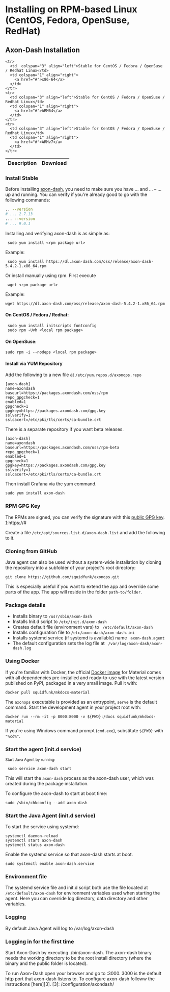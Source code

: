 
# Installing on RPM-based Linux (CentOS, Fedora, OpenSuse, RedHat)


##  Axon-Dash Installation

<table style="white-space: nowrap;">
  <thead>
    <tr>
      <th colspan="3">Description</td>
      <th colspan="1">Download</td>
    </tr>
  </thead>
  <tbody>
   
    <tr>
      <td  colspan="3" align="left">Stable for CentOS / Fedora / OpenSuse / Redhat Linux</td>
      <td colspan="1" align="right">
        <a href="#">x86-64</a>
      </td>
    </tr>
    <tr>
      <td colspan="3" align="left">Stable for CentOS / Fedora / OpenSuse / Redhat Linux</td>
      <td colspan="1" align="right">
        <a href="#">ARM64</a>
      </td>
    </tr>
    <tr>
      <td colspan="3" align="left">Stable for CentOS / Fedora / OpenSuse / Redhat Linux</td>
      <td colspan="1" align="right">
        <a href="#">ARMv7</a>
      </td>
    </tr>
  </tbody>
</table>


### Install Stable

Before installing [axon-dash][1], you need to make sure you have ... and ... – ... up and running. You can verify if you're already good to go with the following commands:

[1]: https://axonops.com

``` sh
.. --version
# ... 2.7.13
... --version
# ... 9.0.1
```

Installing and verifying axon-dash is as simple as:

``` debcontrol
 sudo yum install <rpm package url>

```

Example:

``` debcontrol
 sudo yum install https://dl.axon-dash.com/oss/release/axon-dash-5.4.2-1.x86_64.rpm

```
Or install manually using rpm. First execute
``` debcontrol
 wget <rpm package url>

```
Example:

``` debcontrol
wget https://dl.axon-dash.com/oss/release/axon-dash-5.4.2-1.x86_64.rpm

```

#### On CentOS / Fedora / Redhat:

``` debcontrol
 sudo yum install initscripts fontconfig
 sudo rpm -Uvh <local rpm package>

```

#### On OpenSuse:

``` debcontrol
sudo rpm -i --nodeps <local rpm package>

```
#### Install via YUM Repository

Add the following to a new file at ` /etc/yum.repos.d/axonops.repo `

``` debcontrol
[axon-dash]
name=axondash
baseurl=https://packages.axondash.com/oss/rpm
repo_gpgcheck=1
enabled=1
gpgcheck=1
gpgkey=https://packages.axondash.com/gpg.key
sslverify=1
sslcacert=/etc/pki/tls/certs/ca-bundle.crt

```

There is a separate repository if you want beta releases.

``` debcontrol
[axon-dash]
name=axondash
baseurl=https://packages.axondash.com/oss/rpm-beta
repo_gpgcheck=1
enabled=1
gpgcheck=1
gpgkey=https://packages.axondash.com/gpg.key
sslverify=1
sslcacert=/etc/pki/tls/certs/ca-bundle.crt

```
Then install Grafana via the yum command.

``` debcontrol
sudo yum install axon-dash
```


### RPM GPG Key

The RPMs are signed, you can verify the signature with this [public GPG key][1].
[1]:https://#

Create a file `/etc/apt/sources.list.d/axon-dash.list` and add the following to it.


### Cloning from GitHub

Java agent can also be used without a system-wide installation by cloning the repository into a subfolder of your project's root directory:

``` extempore
git clone https://github.com/squidfunk/axonops.git
```

This is especially useful if you want to extend the app and
override some parts of the app. The app will reside in the folder
`path-to/folder`.


### Package details

* Installs binary to ` /usr/sbin/axon-dash `
* Installs Init.d script to `/etc/init.d/axon-dash `
* Creates default file (environment vars) to ` /etc/default/axon-dash` 
* Installs configuration file to ` /etc/axon-dash/axon-dash.ini `
* Installs systemd service (if systemd is available) name ` axon-dash.agent` 
* The default configuration sets the log file at ` /var/log/axon-dash/axon-dash.log` 


###  Using Docker

If you're familiar with Docker, the official [Docker image][2] for Material
comes with all dependencies pre-installed and ready-to-use with the latest
version published on PyPI, packaged in a very small image. Pull it with:

``` docker
docker pull squidfunk/mkdocs-material
```

The `axonops` executable is provided as an entrypoint, `serve` is the default
command. Start the development agent in your project root with:

``` docker
docker run --rm -it -p 8000:8000 -v ${PWD}:/docs squidfunk/mkdocs-material
```

If you're using Windows command prompt (`cmd.exe`), substitute `${PWD}` with
`"%cd%"`.

  [2]: https://hub.docker.com/r/squidfunk/mkdocs-material/

### Start the agent (init.d service)

 <small>Start Java Agent by running:</small>

``` extempore
 sudo service axon-dash start
```
This will start the `axon-dash` process as the axon-dash user, which was created during the package installation. 

To configure the axon-dash to start at boot time:

``` extempore
sudo /sbin/chkconfig --add axon-dash
```

### Start the Java Agent (init.d service)

To start the service using systemd:

``` debcontrol
systemctl daemon-reload
systemctl start axon-dash
systemctl status axon-dash
```

Enable the systemd service so that axon-dash starts at boot.

``` extempore
sudo systemctl enable axon-dash.service
```

### Environment file
The systemd service file and init.d script both use the file located at ` /etc/default/axon-dash ` for environment variables used when starting the agent. Here you can override log directory, data directory and other variables.

### Logging
By default Java Agent will log to /var/log/axon-dash

### Logging in for the first time

Start Axon-Dash by executing ./bin/axon-dash. The axon-dash binary needs the working directory to be the root install directory (where the binary and the public folder is located).

To run Axon-Dash open your browser and go to  <your-ip>:3000. 3000 is the default http port that axon-dash listens to. To configure axon-dash followw the instructions [here][3].
[3]: /configuration/axondash/



